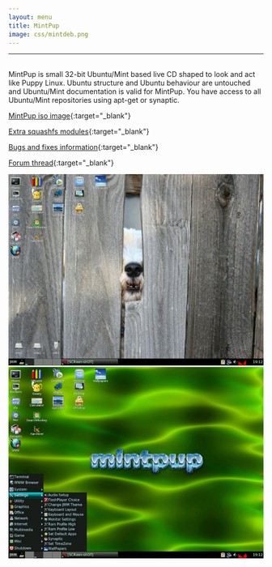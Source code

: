 ```yaml
---
layout: menu
title: MintPup
image: css/mintdeb.png
---
```


---
<br>
MintPup is small 32-bit Ubuntu/Mint based live CD shaped to look and act like Puppy Linux.     
Ubuntu structure and Ubuntu behaviour are untouched and Ubuntu/Mint documentation is valid for MintPup. You have access to all Ubuntu/Mint repositories using apt-get or synaptic.

[MintPup iso image](https://github.com/MintPup/MintPup-Trusty/releases/tag/v1.0){:target="_blank"}

[Extra squashfs modules](https://github.com/MintPup/MintPup-Trusty/releases/tag/v0.1){:target="_blank"}

[Bugs and fixes information](https://github.com/MintPup/MintPup-Trusty/blob/master/Bugs-and-Fixes.md){:target="_blank"}

[Forum thread](http://murga-linux.com/puppy/viewtopic.php?t=100441){:target="_blank"}

![Screenshot1](https://github.com/MintPup/MintPup-Trusty/blob/master/Screenshots/screenshot01.jpg?raw=true)
![Screenshot2](https://github.com/MintPup/MintPup-Trusty/blob/master/Screenshots/screenshot02.jpg?raw=true)
